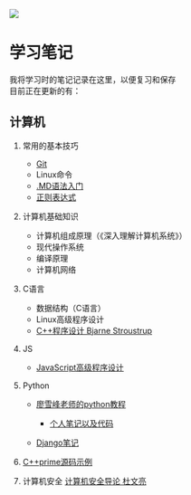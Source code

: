 ![](https://img.shields.io/badge/作者-yuanyi-blue)
# 学习笔记 #

我将学习时的笔记记录在这里，以便复习和保存\
目前正在更新的有：

## 计算机 ##
1. 常用的基本技巧
	+ [Git](https://github.com/yuanyi2000/learningNotes/blob/master/Git%E7%94%A8%E6%B3%95/git.md "Git")
	+ Linux命令
	+ [.MD语法入门](https://github.com/yuanyi2000/learningNotes/blob/master/MD%E8%AF%AD%E6%B3%95%E5%85%A5%E9%97%A8/md%E8%AF%AD%E6%B3%95%E5%85%A5%E9%97%A8.md ".md语法入门")
	+ [正则表达式](https://github.com/cdoco/learn-regex-zh)

2. 计算机基础知识
	+ 计算机组成原理（《深入理解计算机系统》）
	+ 现代操作系统
	+ 编译原理
	+ 计算机网络

3. C语言
	+ 数据结构（C语言）
	+ Linux高级程序设计
	+ [C++程序设计 Bjarne Stroustrup](https://github.com/yuanyi2000/Stroustrup-ppp-2e)

4. JS
	+ [JavaScript高级程序设计](https://github.com/yuanyi2000/learningNotes/blob/master/JS/js.md)

5. Python
	+ [廖雪峰老师的python教程](https://www.liaoxuefeng.com/wiki/1016959663602400)
		* [个人笔记以及代码](https://github.com/yuanyi2000/learningNotes/blob/master/Python/python_lxf/note.md#python)

	+ [Django笔记](https://github.com/yuanyi2000/learningNotes/tree/master/Python/Django)

6. [C++prime源码示例](https://github.com/yuanyi2000/learningNotes/tree/master/cpplearning)

7. 计算机安全
	[计算机安全导论 杜文亮](https://github.com/yuanyi2000/learningNotes/blob/master/Computer_Security/readme.md)